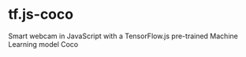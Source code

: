 # tf.js-coco
Smart webcam in JavaScript with a TensorFlow.js pre-trained Machine Learning model Coco
